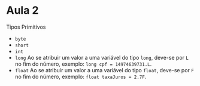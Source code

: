 # Aula 2

Tipos Primitivos

- ``byte``
- ``short``
- ``int``
- ``long``
Ao se atribuir um valor a uma variável do tipo ``long``, deve-se por ``L`` no fim do número, exemplo: ``long cpf = 14974639731.L``.
- ``float``
Ao se atribuir um valor a uma variável do tipo ``float``, deve-se por ``F`` no fim do número, exemplo: ``float taxaJuros = 2.7F``.

